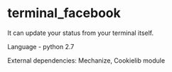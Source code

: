 # terminal_facebook
It can update your status from your terminal itself.

Language - python 2.7

External dependencies: Mechanize, Cookielib module




